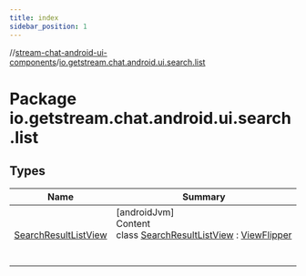 ```yaml
---
title: index
sidebar_position: 1
---
```

//[stream-chat-android-ui-components](../../index.md)/[io.getstream.chat.android.ui.search.list](index.md)



# Package io.getstream.chat.android.ui.search.list  


## Types  
  
|  Name |  Summary | 
|---|---|
| <a name="io.getstream.chat.android.ui.search.list/SearchResultListView///PointingToDeclaration/"></a>[SearchResultListView](SearchResultListView/index.md)| <a name="io.getstream.chat.android.ui.search.list/SearchResultListView///PointingToDeclaration/"></a>[androidJvm]  <br/>Content  <br/>class [SearchResultListView](SearchResultListView/index.md) : [ViewFlipper](https://developer.android.com/reference/kotlin/android/widget/ViewFlipper.html)  <br/><br/><br/>|

